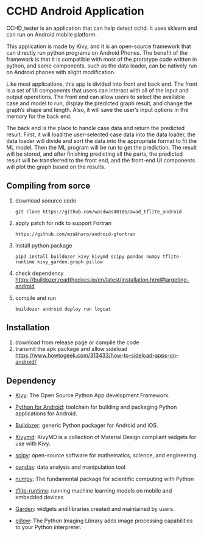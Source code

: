 # CCHD Android Application

CCHD_tester is an application that can help detect cchd. It uses sklearn and can run on Android mobile platform.

This application is made by Kivy, and it is an open-source framework that can directly run python programs on Android Phones. The benefit of the framework is that it is compatible with most of the prototype code written in python, and some components, such as the data loader, can be natively run on Android phones with slight modification. 

Like most applications, this app is divided into front and back end. The front is a set of UI components that users can interact with all of the input and output operations. The front end can allow users to select the available case and model to run, display the predicted graph result, and change the graph’s shape and length. Also, it will save the user’s input options in the memory for the back end.

The back end is the place to handle case data and return the predicted result. First, it will load the user-selected case data into the data loader, the data loader will divide and sort the data into the appropriate format to fit the ML model. Then the ML program will be run to get the prediction. The result will be stored, and after finishing predicting all the parts, the predicted result will be transferred to the front end, and the front-end UI components will plot the graph based on the results.

Compiling from sorce
---------------
1. download soource code
    ```
    git clone https://github.com/wasdwasd0105/awad_tflite_android
    ```

2. apply patch for ndk to support Fortran
    ```
    https://github.com/mzakharo/android-gfortran
    ```

3. install python package
    ```
    pip3 install buildozer kivy kivymd scipy pandas numpy tflite-runtime kivy_garden.graph pillow
    ```
4. check dependency
   https://buildozer.readthedocs.io/en/latest/installation.html#targeting-android

5. compile and run
    ```
    buildozer android deploy run logcat
    ```
    
Installation
---------------

1. download from release page or compile the code
2. transmit the apk package and allow sideload
   https://www.howtogeek.com/313433/how-to-sideload-apps-on-android/


Dependency
---------------

- [Kivy](https://github.com/kivy/kivy): The Open Source Python App development Framework.
- [Python for Android](https://github.com/kivy/python-for-android): toolchain
  for building and packaging Python applications for Android.
- [Buildozer](https://github.com/kivy/buildozer): generic Python packager
  for Android and iOS.
- [Kivymd](https://github.com/kivymd/KivyMD): KivyMD is a collection of Material Design compliant widgets for use with Kivy.
- [scipy](https://github.com/scipy/scipy): open-source software for mathematics, science, and engineering.
- [pandas](https://pandas.pydata.org/): data analysis and manipulation tool

- [numpy](https://numpy.org/): The fundamental package for scientific computing with Python
- [tflite-runtime](https://www.tensorflow.org/lite): running machine learning models on mobile and embedded devices
- [Garden](https://github.com/kivy-garden): widgets and libraries created and
  maintained by users.
- [pillow](https://github.com/python-pillow/Pillow): The Python Imaging Library adds image processing capabilities to your Python interpreter.
